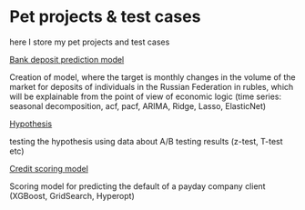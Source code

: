# Pet projects & test cases
here I store my pet projects and test cases

[Bank deposit prediction model](https://github.com/DariaMishina/Pet_projects/tree/master/Bank_deposit)

Creation of model, where the target is monthly changes in the volume of the market for deposits of individuals in the Russian Federation in rubles, which will be explainable from the point of view of economic logic (time series: seasonal decomposition, acf, pacf, ARIMA, Ridge, Lasso, ElasticNet)

[Hypothesis](https://github.com/DariaMishina/Pet_projects/tree/master/hypothesis) 

testing the hypothesis using data about A/B testing results (z-test, T-test etc)

[Credit scoring model](https://github.com/DariaMishina/Pet_projects/tree/master/Scoring)

Scoring model for predicting the default of a payday company client (XGBoost, GridSearch, Hyperopt)
